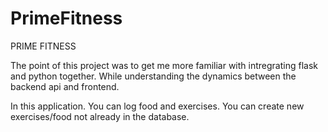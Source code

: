 # PrimeFitness


PRIME FITNESS

The point of this project was to get me more familiar with intregrating flask and python together. While understanding the dynamics between the backend api and frontend.

In this application. You can log food and exercises. You can create new exercises/food not already in the database. 
